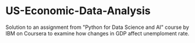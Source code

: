 # US-Economic-Data-Analysis
Solution to an assignment from "Python for Data Science and AI" course by IBM on Coursera to examine how changes in GDP affect unemploment rate.
